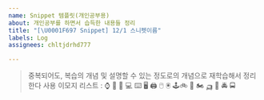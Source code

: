 ```yaml
---
name: Snippet 템플릿(개인공부용)
about: 개인공부를 하면서 습득한 내용들 정리
title: "[\U0001F697 Snippet] 12/1 스니펫이름"
labels: Log
assignees: chltjdrhd777

---
```


> 중복되어도, 복습의 개념 및 설명할 수 있는 정도로의 개념으로 재학습해서 정리한다
사용 이모지 리스트 : ⌚️ 📱 📲 💻 ⌨️ 🖥 🖨 🖱 🖲 🕹🚲 🛵 🏍 🛺 🚨 🚔 🚍
